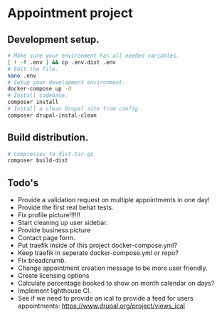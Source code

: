 # Appointment project

## Development setup.

```bash
# Make sure your environment has all needed variables.
[ ! -f .env ] && cp .env.dist .env
# Edit the file.
nano .env
# Setup your development environment.
docker-compose up -d
# Install codebase.
composer install
# Install a clean Drupal site from config.
composer drupal-instal-clean
```

## Build distribution.
```bash
# Compresses to dist.tar.gz
composer build-dist
```

## Todo's

* Provide a validation request on multiple appointments in one day!
* Provide the first real behat tests.
* Fix profile picture!!!!!!
* Start cleaning up user sidebar.
* Provide business picture
* Contact page form.
* Put traefik inside of this project docker-compose.yml?
* Keep traefik in seperate docker-compose.yml or repo?
* Fix breadcrumb.
* Change appointment creation message to be more user friendly.
* Create licensing options
* Calculate percentage booked to show on month calendar on days?
* Implement lighthouse CI.
* See if we need to provide an ical to provide a feed for users appointments:
https://www.drupal.org/project/views_ical

